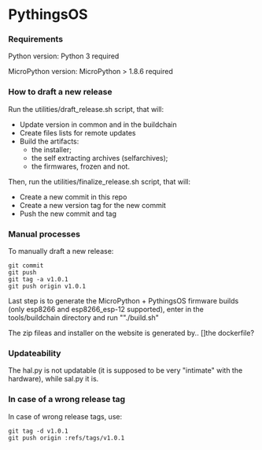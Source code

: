 # PythingsOS

### Requirements

Python version: Python 3 required

MicroPython version: MicroPython > 1.8.6 required


### How to draft a new release

Run the utilities/draft_release.sh script, that will:

- Update version in common and in the buildchain
- Create files lists for remote updates
- Build the artifacts:
  - the installer; 
  - the self extracting archives (selfarchives);
  - the firmwares, frozen and not.

Then, run the utilities/finalize_release.sh script, that will:

- Create a new commit in this repo
- Create a new version tag for the new commit 
- Push the new commit and tag

### Manual processes

To manually draft a new release:

	git commit
	git push
    git tag -a v1.0.1
    git push origin v1.0.1
    

Last step is to generate the MicroPython + PythingsOS firmware builds (only esp8266 and esp8266_esp-12 supported), enter in the tools/buildchain directory and run ""./build.sh"

The zip fileas and installer on the website is generated by.. []the dockerfile?


### Updateability

The hal.py is not updatable (it is supposed to be very "intimate" with the hardware), while sal.py it is. 


### In case of a wrong release tag

 In case of wrong release tags, use:
 
    git tag -d v1.0.1
    git push origin :refs/tags/v1.0.1


